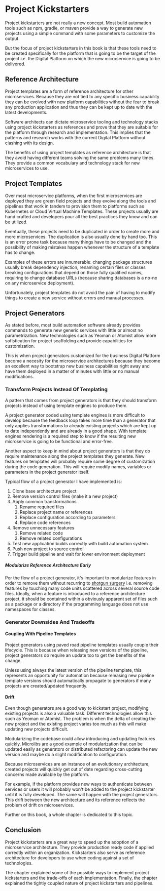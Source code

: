 # Project Kickstarters

Project kickstarters are not really a new concept. Most build
automation tools such as npm, gradle, or maven provide a way to
generate new projects using a simple command with some parameters to
customize the output.

But the focus of project kickstarters in this book is that these tools
need to be created specifically for the platform that is going to be
the target of the project i.e. the Digital Platform on which the new
microservice is going to be delivered.

## Reference Architecture

Project templates are a form of reference architecture for other
microservices. Because they are not tied to any specific business
capability they can be evolved with new platform capabilities without
the fear to break any production application and thus they can be
kept up to date with the latest developments.

Software architects can dictate microservice tooling and technology
stacks using project kickstarters as references and prove that they
are suitable for the platform through research and implementation. This
implies that the patterns and research works with the current Digital
Platform without clashing with its design.

The benefits of using project templates as reference architecture is
that they avoid having different teams solving the same problems many
times. They provide a common vocabulary and technology stack for
new microservices to use.

## Project Templates

Over most microservice platforms, when the first microservices are
deployed they are green field projects
and they evolve along the tools and pipelines that work in tandem to
provision them to platforms such as Kubernetes or Cloud Virtual Machine
Templates. These projects usually are hand crafted and developers pour
all the best practices they know and can be utilized.

Eventually, these projects  need to be duplicated in order to create
more and more microservices. The duplication is also usually done by
hand too. This is an error prone task because many things have to be
changed and the possibility of making mistakes happen whenever the
structure of a template has to change.

Examples of these errors are innumerable: changing package structures
usually break dependency injection, renaming certain files or classes
breaking configurations that depend on those fully qualified names,
requiring to change database URLs (because sharing databases is a
no-no on any microservice deployment).

Unfortunately, project templates do not avoid the pain of having to
modify things to create a new service without errors and manual
processes.

## Project Generators

As stated before, most build automation software already provides
commands to generate new generic services with little or almost no
parametrization. New technologies such as Yeoman or Atomist allow more
sofistication for project scaffolding and provide capabilities for
customization.

This is when project generators customized for the business Digital
Platform become a necesity for the microservice architectures because
they become an excellent way to bootstrap new business capabilities
right away and have them deployed in a matter of minutes with little
or no manual modifications.

### Transform Projects Instead Of Templating

A pattern that comes from project generators is that they should
transform projects instead of using template engines to produce them.

A project generator coded using template engines is more difficult to
develop because the feedback loop takes more time than a generator
that only applies transformations to already existing projects which
are kept up to date independently and are already in a good shape. With
template engines rendering is a required step to know if the resulting
new microservice is going to be functional and error-free.

Another aspect to keep in mind about project generators is that they
do require maintenance along the project templates they generate. New
features on templates will probably require some degree of
customization during the code generation. This will require modify
names, variables or parameters in the project generator itself.

Typical flow of a project generator I have implemented is:

1. Clone base architecture project
1. Remove version control files (make it a new project)
1. Apply common transformations
   1. Rename required files
   1. Replace project name or references
   1. Replace configuration according to parameters
   1. Replace code references
1. Remove unnecessary features
   1. Remove related code
   1. Remove related configurations
1. Test new application builds correctly with build automation system
1. Push new project to source control
1. Trigger build pipeline and wait for lower environment deployment

##### Modularize Reference Architecture Early

Per the flow of a project generator, it's important to modularize
features in order to remove them without recurring to
[shotgun surgery][1] i.e. removing features by touching many code units
scattered across several source code files. Ideally, when a feature
is introduced to a reference architecture project, it should be
contained within a obviously apparent set of files such as a package
or a directory if the programming language does not use namespaces
for classes.

### Generator Downsides And Tradeoffs

#### Coupling With Pipeline Templates

Project generators using paved road pipeline templates usually couple
their lifecycle. This is because when releasing new versions of the
pipeline, project generators do require an update too to get the
benefits of the change.

Unless using always the latest version of the pipeline template, this
represents an opportunity for automation because releasing new
pipeline template versions should automatically propagate to generators
if many projects are created/updated frequently.

#### Drift

Even though generators are a good way to kickstart project, modifying
existing projects is also a valuable task. Different technologies
allow this such as Yeoman or Atomist. The problem is when the delta
of creating the new project and the existing project varies too much
as this will make updating new projects difficult.

Modularizing the codebase could allow introducing and updating features
quickly. Microlibs are a good example of modularization that can be
updated easily as generators or distributed refactoring can update
the new version and maybe do a slight modification to configuration.

Because microservices are an instance of an evolutionary architecture,
created projects will quickly get out of date regarding cross-cutting
concerns made available by the platform.

For example, if the platform provides new ways to authenticate
between services or users it will probably won't be added to the
project kickstarter until it is fully developed. The same will happen
with the project generators. This drift between the new architecture
and its reference reflects the problem of drift on microservices.

Further on this book, a whole chapter is dedicated to this topic.

## Conclusion

Project kickstarters are a great way to speed up the adoption of a
microservice architecture. They provide production ready code if
applied correctly within an organization. Kickstarters also serve as
reference architecture for developers to use when coding against a
set of technologies.

The chapter explained some of the possible ways to implement project
kickstarters and the trade-offs of each implementation. Finally, the
chapter explained the tightly coupled nature of project kickstarters
and pipelines.

[1]: https://en.wikipedia.org/wiki/Shotgun_surgery
